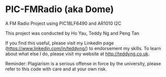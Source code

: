 # PIC-FMRadio (aka Dome)

A FM Radio Project using PIC18LF6490 and AR1010 I2C

This project was conducted by Ho Yau, Teddy Ng and Peng Tan

If you find this useful, please visit my LinkedIn page (https://www.linkedin.com/in/teddyng/) to endorsement my skills. To learn about what else I do, please visit my website at http://teddyng.co.uk.

Reminder: Plagiarism is a serious offense in force by the university, please refer to this code with care and at your own risk.
